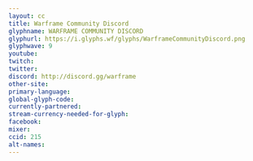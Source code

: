 ```yaml
---
layout: cc
title: Warframe Community Discord
glyphname: WARFRAME COMMUNITY DISCORD
glyphurl: https://i.glyphs.wf/glyphs/WarframeCommunityDiscord.png
glyphwave: 9
youtube: 
twitch: 
twitter: 
discord: http://discord.gg/warframe
other-site: 
primary-language: 
global-glyph-code: 
currently-partnered: 
stream-currency-needed-for-glyph: 
facebook: 
mixer: 
ccid: 215
alt-names: 
---
```


